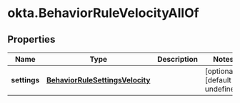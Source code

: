 # okta.BehaviorRuleVelocityAllOf

## Properties

Name | Type | Description | Notes
------------ | ------------- | ------------- | -------------
**settings** | [**BehaviorRuleSettingsVelocity**](BehaviorRuleSettingsVelocity.md) |  | [optional] [default to undefined]

